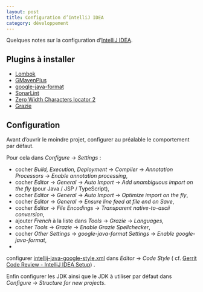 ```yaml
---
layout: post
title: Configuration d’IntelliJ IDEA
category: développement
---
```


Quelques notes sur la configuration d’[IntelliJ IDEA](https://www.jetbrains.com/idea/).

## Plugins à installer

- [Lombok](https://plugins.jetbrains.com/plugin/6317-lombok-plugin)
- [GMavenPlus](https://plugins.jetbrains.com/plugin/7442-gmavenplus-intellij-plugin)
- [google-java-format](https://plugins.jetbrains.com/plugin/8527-google-java-format)
- [SonarLint](https://www.sonarlint.org/intellij/)
- [Zero Width Characters locator 2](https://plugins.jetbrains.com/plugin/12735-zero-width-characters-locator-2/)
- [Grazie](https://plugins.jetbrains.com/plugin/12175-grazie/)

## Configuration

Avant d’ouvrir le moindre projet, configurer au préalable le comportement par défaut.

Pour cela dans _Configure_ → _Settings_ :

- cocher _Build, Execution, Deployment_ → _Compiler_ → _Annotation Processors_ → _Enable annotation processing_,
- cocher _Editor_ → _General_ → _Auto Import_ → _Add unambiguous import on the fly_ (pour Java / JSP / TypeScript),
- cocher _Editor_ → _General_ → _Auto Import_ → _Optimize import on the fly_,
- cocher _Editor_ → _General_ → _Ensure line feed at file end on Save_,
- cocher _Editor_ → _File Encodings_ → _Transparent native-to-ascii conversion_,
- ajouter _French_ à la liste dans _Tools_ → _Grazie_ → _Languages_,
- cocher _Tools_ → _Grazie_ → _Enable Grazie Spellchecker_,
- cocher _Other Settings_ → _google-java-format Settings_ → _Enable google-java-format_,
-
configurer [intellij-java-google-style.xml](https://raw.githubusercontent.com/google/styleguide/gh-pages/intellij-java-google-style.xml)
dans _Editor_ → _Code Style_ (
cf. [Gerrit Code Review - IntelliJ IDEA Setup](https://gerrit-review.googlesource.com/Documentation/dev-intellij.html#_code_style))
.

Enfin configurer les JDK ainsi que le JDK à utiliser par défaut dans _Configure_ → _Structure for new projects_.
